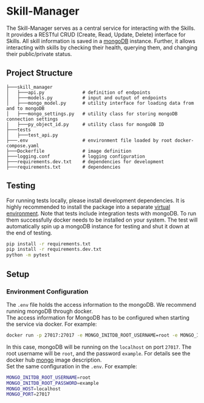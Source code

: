 # Skill-Manager
The Skill-Manager serves as a central service for interacting with the Skills. It provides a RESTful CRUD (Create, Read, Update, Delete) interface for Skills. All skill information is saved in a [mongoDB](https://www.mongodb.com/) instance. Further, it allows interacting with skills by checking their health, querying them, and changing their public/private status.

## Project Structure
```
├───skill_manager
│   ├───api.py              # definition of endpoints
│   ├───models.py           # input and output of endpoints
│   ├───mongo_model.py      # utility interface for loading data from and to mongoDB
│   ├───mongo_settings.py   # utility class for storing mongoDB connection settings
│   ├───py_object_id.py     # utility class for mongoDB ID
├───tests
│   ├───test_api.py
├───.env                    # environment file loaded by root docker-compose.yaml
├───Dockerfile              # image definition
├───logging.conf            # logging configuration
├───requirements.dev.txt    # dependencies for development
├───requirements.txt        # dependencies
```

## Testing
For running tests locally, please install development dependencies. It is highly recommended to install the package into a separate [virtual environment](https://docs.python.org/3/tutorial/venv.html). Note that tests include integration tests with mongoDB. To run them successfully docker needs to be installed on your system. The test will automatically spin up a mongoDB instance for testing and shut it down at the end of testing.
```bash
pip install -r requirements.txt
pip install -r requirements.dev.txt
python -m pytest
```
## Setup
### Environment Configuration
The `.env` file holds the access information to the mongoDB. We recommend running mongoDB through docker.  
The access information for MongoDB has to be configured when starting the service via docker. For example:  
```bash
docker run -p 27017:27017 -e MONGO_INITDB_ROOT_USERNAME=root -e MONGO_INITDB_ROOT_PASSWORD=example mongo
```
In this case, mongoDB will be running on the `localhost` on port `27017`. The root username will be `root`, and the password `example`. For details see the docker hub [mongo](https://hub.docker.com/_/mongo) image description.  
Set the same configuration in the `.env`. For example:
```bash
MONGO_INITDB_ROOT_USERNAME=root
MONGO_INITDB_ROOT_PASSWORD=example
MONGO_HOST=localhost
MONGO_PORT=27017
```
